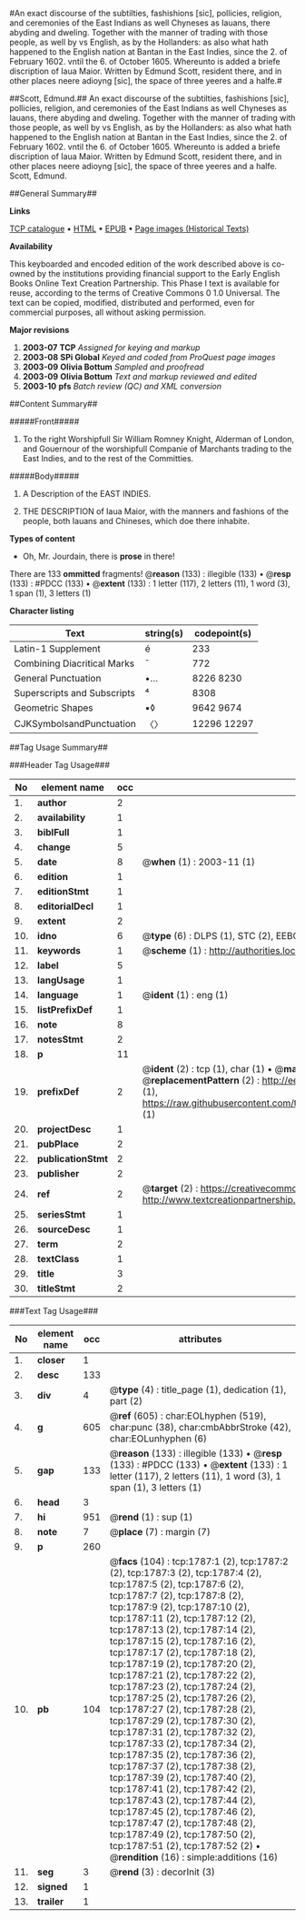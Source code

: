 #An exact discourse of the subtilties, fashishions [sic], pollicies, religion, and ceremonies of the East Indians as well Chyneses as Iauans, there abyding and dweling. Together with the manner of trading with those people, as well by vs English, as by the Hollanders: as also what hath happened to the English nation at Bantan in the East Indies, since the 2. of February 1602. vntil the 6. of October 1605. Whereunto is added a briefe discription of Iaua Maior. Written by Edmund Scott, resident there, and in other places neere adioyng [sic], the space of three yeeres and a halfe.#

##Scott, Edmund.##
An exact discourse of the subtilties, fashishions [sic], pollicies, religion, and ceremonies of the East Indians as well Chyneses as Iauans, there abyding and dweling. Together with the manner of trading with those people, as well by vs English, as by the Hollanders: as also what hath happened to the English nation at Bantan in the East Indies, since the 2. of February 1602. vntil the 6. of October 1605. Whereunto is added a briefe discription of Iaua Maior. Written by Edmund Scott, resident there, and in other places neere adioyng [sic], the space of three yeeres and a halfe.
Scott, Edmund.

##General Summary##

**Links**

[TCP catalogue](http://www.ota.ox.ac.uk/tcp/)  • 
[HTML](http://tei.it.ox.ac.uk/tcp/Texts-HTML/free/A11/A11767.html)  • 
[EPUB](http://tei.it.ox.ac.uk/tcp/Texts-EPUB/free/A11/A11767.epub) • 
[Page images (Historical Texts)](https://data.historicaltexts.jisc.ac.uk/view?pubId=eebo-99837465e&pageId=eebo-99837465e-1787-1)

**Availability**

This keyboarded and encoded edition of the
	       work described above is co-owned by the institutions
	       providing financial support to the Early English Books
	       Online Text Creation Partnership. This Phase I text is
	       available for reuse, according to the terms of Creative
	       Commons 0 1.0 Universal. The text can be copied,
	       modified, distributed and performed, even for
	       commercial purposes, all without asking permission.

**Major revisions**

1. __2003-07__ __TCP__ *Assigned for keying and markup*
1. __2003-08__ __SPi Global__ *Keyed and coded from ProQuest page images*
1. __2003-09__ __Olivia Bottum__ *Sampled and proofread*
1. __2003-09__ __Olivia Bottum__ *Text and markup reviewed and edited*
1. __2003-10__ __pfs__ *Batch review (QC) and XML conversion*

##Content Summary##

#####Front#####

1. To the right Worshipfull Sir William Romney Knight, Alderman of London, and Gouernour of the worshipfull Companie of Marchants trading to the East Indies, and to the rest of the Committies.

#####Body#####

1. A Description of the EAST INDIES.

1. THE DESCRIPTION of Iaua Maior, with the manners and fashions of the people, both Iauans and Chineses, which doe there inhabite.

**Types of content**

  * Oh, Mr. Jourdain, there is **prose** in there!

There are 133 **ommitted** fragments! 
 @__reason__ (133) : illegible (133)  •  @__resp__ (133) : #PDCC (133)  •  @__extent__ (133) : 1 letter (117), 2 letters (11), 1 word (3), 1 span (1), 3 letters (1)

**Character listing**


|Text|string(s)|codepoint(s)|
|---|---|---|
|Latin-1 Supplement|é|233|
|Combining             Diacritical Marks|̄|772|
|General Punctuation|•…|8226 8230|
|Superscripts             and Subscripts|⁴|8308|
|Geometric Shapes|▪◊|9642 9674|
|CJKSymbolsandPunctuation|〈〉|12296 12297|

##Tag Usage Summary##

###Header Tag Usage###

|No|element name|occ|attributes|
|---|---|---|---|
|1.|__author__|2||
|2.|__availability__|1||
|3.|__biblFull__|1||
|4.|__change__|5||
|5.|__date__|8| @__when__ (1) : 2003-11 (1)|
|6.|__edition__|1||
|7.|__editionStmt__|1||
|8.|__editorialDecl__|1||
|9.|__extent__|2||
|10.|__idno__|6| @__type__ (6) : DLPS (1), STC (2), EEBO-CITATION (1), PROQUEST (1), VID (1)|
|11.|__keywords__|1| @__scheme__ (1) : http://authorities.loc.gov/ (1)|
|12.|__label__|5||
|13.|__langUsage__|1||
|14.|__language__|1| @__ident__ (1) : eng (1)|
|15.|__listPrefixDef__|1||
|16.|__note__|8||
|17.|__notesStmt__|2||
|18.|__p__|11||
|19.|__prefixDef__|2| @__ident__ (2) : tcp (1), char (1)  •  @__matchPattern__ (2) : ([0-9\-]+):([0-9IVX]+) (1), (.+) (1)  •  @__replacementPattern__ (2) : http://eebo.chadwyck.com/downloadtiff?vid=$1&page=$2 (1), https://raw.githubusercontent.com/textcreationpartnership/Texts/master/tcpchars.xml#$1 (1)|
|20.|__projectDesc__|1||
|21.|__pubPlace__|2||
|22.|__publicationStmt__|2||
|23.|__publisher__|2||
|24.|__ref__|2| @__target__ (2) : https://creativecommons.org/publicdomain/zero/1.0/ (1), http://www.textcreationpartnership.org/docs/. (1)|
|25.|__seriesStmt__|1||
|26.|__sourceDesc__|1||
|27.|__term__|2||
|28.|__textClass__|1||
|29.|__title__|3||
|30.|__titleStmt__|2||


###Text Tag Usage###

|No|element name|occ|attributes|
|---|---|---|---|
|1.|__closer__|1||
|2.|__desc__|133||
|3.|__div__|4| @__type__ (4) : title_page (1), dedication (1), part (2)|
|4.|__g__|605| @__ref__ (605) : char:EOLhyphen (519), char:punc (38), char:cmbAbbrStroke (42), char:EOLunhyphen (6)|
|5.|__gap__|133| @__reason__ (133) : illegible (133)  •  @__resp__ (133) : #PDCC (133)  •  @__extent__ (133) : 1 letter (117), 2 letters (11), 1 word (3), 1 span (1), 3 letters (1)|
|6.|__head__|3||
|7.|__hi__|951| @__rend__ (1) : sup (1)|
|8.|__note__|7| @__place__ (7) : margin (7)|
|9.|__p__|260||
|10.|__pb__|104| @__facs__ (104) : tcp:1787:1 (2), tcp:1787:2 (2), tcp:1787:3 (2), tcp:1787:4 (2), tcp:1787:5 (2), tcp:1787:6 (2), tcp:1787:7 (2), tcp:1787:8 (2), tcp:1787:9 (2), tcp:1787:10 (2), tcp:1787:11 (2), tcp:1787:12 (2), tcp:1787:13 (2), tcp:1787:14 (2), tcp:1787:15 (2), tcp:1787:16 (2), tcp:1787:17 (2), tcp:1787:18 (2), tcp:1787:19 (2), tcp:1787:20 (2), tcp:1787:21 (2), tcp:1787:22 (2), tcp:1787:23 (2), tcp:1787:24 (2), tcp:1787:25 (2), tcp:1787:26 (2), tcp:1787:27 (2), tcp:1787:28 (2), tcp:1787:29 (2), tcp:1787:30 (2), tcp:1787:31 (2), tcp:1787:32 (2), tcp:1787:33 (2), tcp:1787:34 (2), tcp:1787:35 (2), tcp:1787:36 (2), tcp:1787:37 (2), tcp:1787:38 (2), tcp:1787:39 (2), tcp:1787:40 (2), tcp:1787:41 (2), tcp:1787:42 (2), tcp:1787:43 (2), tcp:1787:44 (2), tcp:1787:45 (2), tcp:1787:46 (2), tcp:1787:47 (2), tcp:1787:48 (2), tcp:1787:49 (2), tcp:1787:50 (2), tcp:1787:51 (2), tcp:1787:52 (2)  •  @__rendition__ (16) : simple:additions (16)|
|11.|__seg__|3| @__rend__ (3) : decorInit (3)|
|12.|__signed__|1||
|13.|__trailer__|1||
